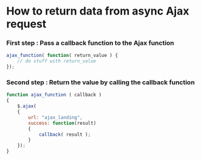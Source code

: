 # How to return data from async Ajax request

### First step : Pass a callback function to the Ajax function

```javascript
ajax_function( function( return_value ) {
    // do stuff with return_value
});
```

### Second step : Return the value by calling the callback function

```javascript
function ajax_function ( callback )
{
    $.ajax(
    {
        url: "ajax_landing",
        success: function(result)
        {
            callback( result );
        }
    });
}
```
